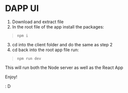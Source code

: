 # DAPP UI
1. Download and extract file
2. In the root file of the app install the packages:
> `npm i`
3. cd into the client folder and do the same as step 2
4. cd back into the root app file run:
> `npm run dev`

This will run both the Node server as well as the React App

Enjoy! 

: D
